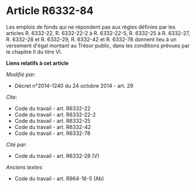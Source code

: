 # Article R6332-84

Les emplois de fonds qui ne répondent pas aux règles définies par les articles R. 6332-22, R. 6332-22-2 à R. 6332-22-5, R.
6332-25 à R. 6332-27, R. 6332-28 et R. 6332-29, R. 6332-42 et R. 6332-78 donnent lieu à un versement d'égal montant au Trésor
public, dans les conditions prévues par le chapitre II du titre VI.

**Liens relatifs à cet article**

_Modifié par_:

  - Décret n°2014-1240 du 24 octobre 2014 - art. 29

_Cite_:

  - Code du travail - art. R6332-22
  - Code du travail - art. R6332-22-2
  - Code du travail - art. R6332-25
  - Code du travail - art. R6332-42
  - Code du travail - art. R6332-78

_Cité par_:

  - Code du travail - art. R6332-28 (V)

_Anciens textes_:

  - Code du travail - art. R964-16-5 (Ab)
